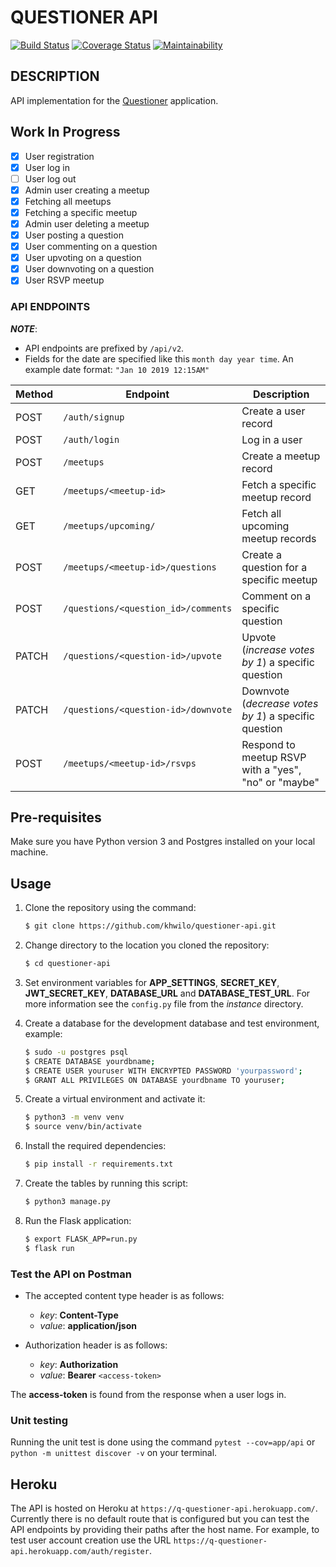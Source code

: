 # QUESTIONER API

[![Build Status](https://travis-ci.org/khwilo/questioner-api.svg?branch=develop)](https://travis-ci.org/khwilo/questioner-api) [![Coverage Status](https://coveralls.io/repos/github/khwilo/questioner-api/badge.svg?branch=develop)](https://coveralls.io/github/khwilo/questioner-api?branch=develop) [![Maintainability](https://api.codeclimate.com/v1/badges/83bc5cc4ff739b5841c1/maintainability)](https://codeclimate.com/github/khwilo/questioner-api/maintainability)

## DESCRIPTION

API implementation for the [Questioner](https://khwilo.github.io/questioner/) application.

## Work In Progress

- [x] User registration
- [x] User log in
- [ ] User log out
- [x] Admin user creating a meetup
- [x] Fetching all meetups
- [x] Fetching a specific meetup
- [x] Admin user deleting a meetup
- [x] User posting a question
- [x] User commenting on a question
- [x] User upvoting on a question
- [x] User downvoting on a question
- [x] User RSVP meetup

### API ENDPOINTS

**_NOTE_**:

- API endpoints are prefixed by `/api/v2`.
- Fields for the date are specified like this `month day year time`. An example date format: `"Jan 10 2019 12:15AM"`

| Method        | Endpoint                                    | Description              |
| ------------- | --------------------------------------------| ------------------------ |
| POST          | `/auth/signup`                              | Create a user record     |
| POST          | `/auth/login`                               | Log in a user            |
| POST          | `/meetups`                                  | Create a meetup record   |
| GET           | `/meetups/<meetup-id>`                      | Fetch a specific meetup record |
| GET           | `/meetups/upcoming/`                        | Fetch all upcoming meetup records |
| POST          | `/meetups/<meetup-id>/questions`            | Create a question for a specific meetup |
| POST          | `/questions/<question_id>/comments`         | Comment on a specific question |
| PATCH         | `/questions/<question-id>/upvote`           | Upvote (_increase votes by 1_) a specific question |
| PATCH         | `/questions/<question-id>/downvote`         | Downvote (_decrease votes by 1_) a specific question |
| POST          | `/meetups/<meetup-id>/rsvps`                | Respond to meetup RSVP with a "yes", "no" or "maybe" |

## Pre-requisites

Make sure you have Python version 3 and Postgres installed on your local machine.

## Usage

1. Clone the repository using the command:

    ```bash
    $ git clone https://github.com/khwilo/questioner-api.git
    ``` 

2. Change directory to the location you cloned the repository:

    ```bash
    $ cd questioner-api
    ``` 

3. Set environment variables for **APP_SETTINGS**, **SECRET_KEY**, **JWT_SECRET_KEY**, **DATABASE_URL** and **DATABASE_TEST_URL**. For more information see the `config.py` file from the _instance_ directory.

4. Create a database for the development database and test environment, example:

    ```bash
    $ sudo -u postgres psql
    $ CREATE DATABASE yourdbname;
    $ CREATE USER youruser WITH ENCRYPTED PASSWORD 'yourpassword';
    $ GRANT ALL PRIVILEGES ON DATABASE yourdbname TO youruser;
    ``` 

4. Create a virtual environment and activate it:

    ```bash
    $ python3 -m venv venv
    $ source venv/bin/activate
    ``` 

5. Install the required dependencies:

    ```bash
    $ pip install -r requirements.txt
    ``` 

6. Create the tables by running this script:

    ```bash
    $ python3 manage.py
    ```

7. Run the Flask application:

    ```bash
    $ export FLASK_APP=run.py
    $ flask run
    ``` 

### Test the API on Postman

- The accepted content type header is as follows:

  - *key*: **Content-Type** 
  - *value*: **application/json**

- Authorization header is as follows:

  - *key*: **Authorization** 
  - *value*: **Bearer** `<access-token>`

The **access-token** is found from the response when a user logs in.

### Unit testing

Running the unit test is done using the command `pytest --cov=app/api` or `python -m unittest discover -v` on your terminal.

## Heroku

The API is hosted on Heroku at `https://q-questioner-api.herokuapp.com/`. Currently there is no default route that is configured but you can test the API endpoints by providing their paths after the host name. For example, to test user account creation use the URL `https://q-questioner-api.herokuapp.com/auth/register`.
